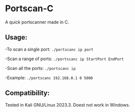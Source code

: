 # Portscan-C
A quick portscanner made in C.
## Usage:
 -To scan a single port:
  `./portscanc ip port` 

 -Scan a range of ports:
  `./portscanc ip StartPort EndPort`

 -Scan all the ports:
  `./portscanc ip`

 -Example: 
  `./portscanc 192.168.0.1 0 5000`

## Compatibility:
Tested in Kali GNU/Linux 2023.3.
Doest not work in Windows.

